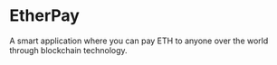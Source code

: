 # EtherPay
A smart application where you can pay ETH to anyone over the world through blockchain technology.
